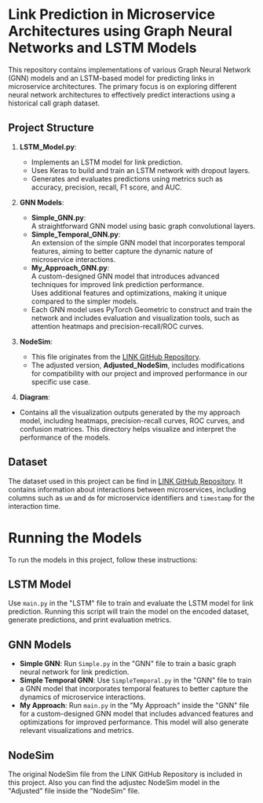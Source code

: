 # Link Prediction in Microservice Architectures using Graph Neural Networks and LSTM Models

This repository contains implementations of various Graph Neural Network (GNN) models and an LSTM-based model for predicting links in microservice architectures. The primary focus is on exploring different neural network architectures to effectively predict interactions using a historical call graph dataset.

## Project Structure

1. **LSTM_Model.py**:  
   - Implements an LSTM model for link prediction.
   - Uses Keras to build and train an LSTM network with dropout layers.
   - Generates and evaluates predictions using metrics such as accuracy, precision, recall, F1 score, and AUC.

2. **GNN Models**:  
   - **Simple_GNN.py**:  
     A straightforward GNN model using basic graph convolutional layers.
   - **Simple_Temporal_GNN.py**:  
     An extension of the simple GNN model that incorporates temporal features, aiming to better capture the dynamic nature of microservice interactions.
   - **My_Approach_GNN.py**:  
     A custom-designed GNN model that introduces advanced techniques for improved link prediction performance.  
     Uses additional features and optimizations, making it unique compared to the simpler models.
   - Each GNN model uses PyTorch Geometric to construct and train the network and includes evaluation and visualization tools, such as attention heatmaps and precision-recall/ROC curves.

3. **NodeSim**:  
   - This file originates from the [LINK GitHub Repository](https://github.com/akratiiet/NodeSim).
   - The adjusted version, **Adjusted_NodeSim**, includes modifications for compatibility with our project and improved performance in our specific use case.

  4. **Diagram**:  
   - Contains all the visualization outputs generated by the my approach model, including heatmaps, precision-recall curves, ROC curves, and confusion matrices. This directory helps visualize and interpret the performance of the models.


## Dataset

The dataset used in this project can be find in [LINK GitHub Repository](https://github.com/alibaba/clusterdata/tree/master/cluster-trace-microservices-v2022). It contains information about interactions between microservices, including columns such as `um` and `dm` for microservice identifiers and `timestamp` for the interaction time.

# Running the Models

To run the models in this project, follow these instructions:

## LSTM Model

Use `main.py` in the "LSTM" file to train and evaluate the LSTM model for link prediction. Running this script will train the model on the encoded dataset, generate predictions, and print evaluation metrics.

## GNN Models

- **Simple GNN**: Run `Simple.py` in the "GNN" file to train a basic graph neural network for link prediction.
- **Simple Temporal GNN**: Use `SimpleTemporal.py` in the "GNN" file to train a GNN model that incorporates temporal features to better capture the dynamics of microservice interactions.
- **My Approach**: Run `main.py` in the "My Approach" inside the "GNN" file for a custom-designed GNN model that includes advanced features and optimizations for improved performance. This model will also generate relevant visualizations and metrics.

## NodeSim

The original NodeSim file from the LINK GitHub Repository is included in this project. Also you can find the adjustec NodeSim model in the "Adjusted" file inside the "NodeSim" file.

